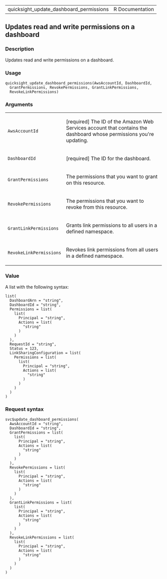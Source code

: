 <table style="width: 100%;">
<tbody>
<tr class="odd">
<td>quicksight_update_dashboard_permissions</td>
<td style="text-align: right;">R Documentation</td>
</tr>
</tbody>
</table>

## Updates read and write permissions on a dashboard

### Description

Updates read and write permissions on a dashboard.

### Usage

    quicksight_update_dashboard_permissions(AwsAccountId, DashboardId,
      GrantPermissions, RevokePermissions, GrantLinkPermissions,
      RevokeLinkPermissions)

### Arguments

<table>
<colgroup>
<col style="width: 35%" />
<col style="width: 65%" />
</colgroup>
<tbody>
<tr class="odd">
<td><code
id="quicksight_update_dashboard_permissions_:_AwsAccountId">AwsAccountId</code></td>
<td><p>[required] The ID of the Amazon Web Services account that
contains the dashboard whose permissions you're updating.</p></td>
</tr>
<tr class="even">
<td><code
id="quicksight_update_dashboard_permissions_:_DashboardId">DashboardId</code></td>
<td><p>[required] The ID for the dashboard.</p></td>
</tr>
<tr class="odd">
<td><code
id="quicksight_update_dashboard_permissions_:_GrantPermissions">GrantPermissions</code></td>
<td><p>The permissions that you want to grant on this resource.</p></td>
</tr>
<tr class="even">
<td><code
id="quicksight_update_dashboard_permissions_:_RevokePermissions">RevokePermissions</code></td>
<td><p>The permissions that you want to revoke from this
resource.</p></td>
</tr>
<tr class="odd">
<td><code
id="quicksight_update_dashboard_permissions_:_GrantLinkPermissions">GrantLinkPermissions</code></td>
<td><p>Grants link permissions to all users in a defined
namespace.</p></td>
</tr>
<tr class="even">
<td><code
id="quicksight_update_dashboard_permissions_:_RevokeLinkPermissions">RevokeLinkPermissions</code></td>
<td><p>Revokes link permissions from all users in a defined
namespace.</p></td>
</tr>
</tbody>
</table>

### Value

A list with the following syntax:

    list(
      DashboardArn = "string",
      DashboardId = "string",
      Permissions = list(
        list(
          Principal = "string",
          Actions = list(
            "string"
          )
        )
      ),
      RequestId = "string",
      Status = 123,
      LinkSharingConfiguration = list(
        Permissions = list(
          list(
            Principal = "string",
            Actions = list(
              "string"
            )
          )
        )
      )
    )

### Request syntax

    svc$update_dashboard_permissions(
      AwsAccountId = "string",
      DashboardId = "string",
      GrantPermissions = list(
        list(
          Principal = "string",
          Actions = list(
            "string"
          )
        )
      ),
      RevokePermissions = list(
        list(
          Principal = "string",
          Actions = list(
            "string"
          )
        )
      ),
      GrantLinkPermissions = list(
        list(
          Principal = "string",
          Actions = list(
            "string"
          )
        )
      ),
      RevokeLinkPermissions = list(
        list(
          Principal = "string",
          Actions = list(
            "string"
          )
        )
      )
    )
